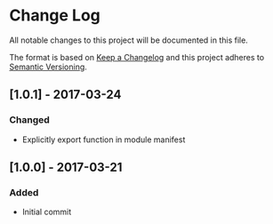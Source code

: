 
# Change Log

All notable changes to this project will be documented in this file.

The format is based on [Keep a Changelog](http://keepachangelog.com/)
and this project adheres to [Semantic Versioning](http://semver.org/).

## [1.0.1] - 2017-03-24
### Changed
- Explicitly export function in module manifest

## [1.0.0] - 2017-03-21
### Added
- Initial commit
